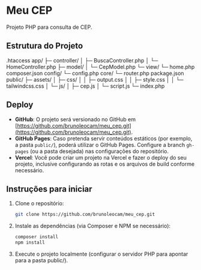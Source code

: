 # Meu CEP

Projeto PHP para consulta de CEP.

## Estrutura do Projeto

.htaccess
app/
  ├─ controller/
  │   ├─ BuscaController.php
  │   └─ HomeController.php
  ├─ model/
  │   └─ CepModel.php
  └─ view/
      └─ home.php
composer.json
config/
  └─ config.php
core/
  └─ router.php
package.json
public/
  ├─ assets/
  │   ├─ css/
  │   │   ├─ output.css
  │   │   ├─ style.css
  │   │   └─ tailwindcss.css
  │   └─ js/
  │       ├─ cep.js
  │       └─ script.js
  └─ index.php

## Deploy

- **GitHub**: O projeto será versionado no GitHub em [https://github.com/brunoleocam/meu_cep.git](https://github.com/brunoleocam/meu_cep.git).  
- **GitHub Pages**: Caso pretenda servir conteúdos estáticos (por exemplo, a pasta `public/`), poderá utilizar o GitHub Pages. Configure a branch `gh-pages` (ou a pasta desejada) nas configurações do repositório.
- **Vercel**: Você pode criar um projeto na Vercel e fazer o deploy do seu projeto, inclusive configurando as rotas e os arquivos de build conforme necessário.

## Instruções para iniciar

1. Clone o repositório:

   ```sh
   git clone https://github.com/brunoleocam/meu_cep.git
   ```

2. Instale as dependências (via Composer e NPM se necessário):

    ```sh
    composer install
    npm install
    ```

3. Execute o projeto localmente (configurar o servidor PHP para apontar para a pasta public/).

